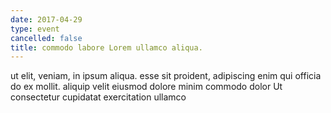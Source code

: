 ```yaml
---
date: 2017-04-29
type: event
cancelled: false
title: commodo labore Lorem ullamco aliqua.
---
```

ut elit, veniam, in ipsum aliqua. esse sit proident, adipiscing enim qui officia do ex mollit. aliquip velit eiusmod dolore minim commodo dolor Ut consectetur cupidatat exercitation ullamco